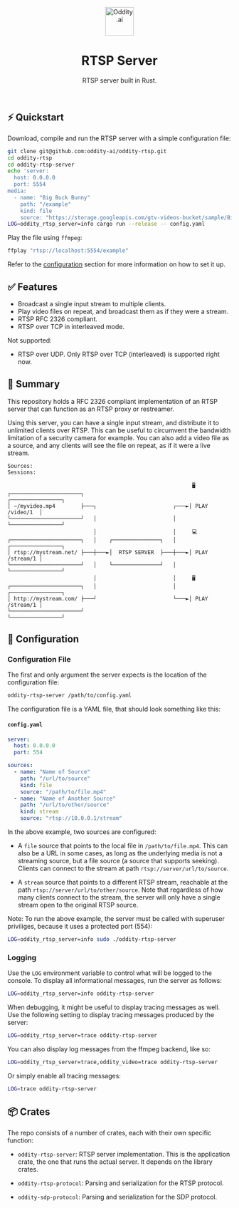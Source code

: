 <p align="center">
  <picture>
    <source media="(prefers-color-scheme: dark)" srcset="https://oddity.ai/img/logo_full_light.png">
    <source media="(prefers-color-scheme: light)" srcset="https://oddity.ai/img/logo_full.png">
    <img alt="Oddity.ai" src="https://oddity.ai/img/logo_full.png" height="64px">
  </picture>
  <br/>
  <h1 align="center">RTSP Server</h1>
  <p align="center">RTSP server built in Rust.</p>
  <br/>
</p>

## ⚡ Quickstart

Download, compile and run the RTSP server with a simple configuration file:

```sh
git clone git@github.com:oddity-ai/oddity-rtsp.git
cd oddity-rtsp
cd oddity-rtsp-server
echo 'server:
  host: 0.0.0.0
  port: 5554
media:
  - name: "Big Buck Bunny"
    path: "/example"
    kind: file
    source: "https://storage.googleapis.com/gtv-videos-bucket/sample/BigBuckBunny.mp4"' >> config.yaml
LOG=oddity_rtsp_server=info cargo run --release -- config.yaml
```

Play the file using `ffmpeg`:

```sh
ffplay "rtsp://localhost:5554/example"
```

Refer to the [configuration](#-configuration) section for more information
on how to set it up.

## ✅ Features

* Broadcast a single input stream to multiple clients.
* Play video files on repeat, and broadcast them as if they were a stream.
* RTSP RFC 2326 compliant.
* RTSP over TCP in interleaved mode.

Not supported:
* RTSP over UDP. Only RTSP over TCP (interleaved) is supported right now.

## 📖 Summary

This repository holds a RFC 2326 compliant implementation of an RTSP server that
can function as an RTSP proxy or restreamer.

Using this server, you can have a single input stream, and distribute it to
unlimited clients over RTSP. This can be useful to circumvent the bandwidth
limitation of a security camera for example. You can also add a video file as
a source, and any clients will see the file on repeat, as if it were a live
stream.

```
Sources:                                                        Sessions:

                                                          🖥 ️ 
┌──────────────────────┐                                 ┌────────────────┐
│ ~/myvideo.mp4        ├───┐                        ┌───►│ PLAY /video/1  │
└──────────────────────┘   │                        │    └────────────────┘
                           │                        │     💻             
┌──────────────────────┐   │    ┌───────────────┐   │    ┌────────────────┐
│ rtsp://mystream.net/ ├───┼───►│  RTSP SERVER  ├───┼───►│ PLAY /stream/1 │
└──────────────────────┘   │    └───────────────┘   │    └────────────────┘
                           │                        │     🖥️            
┌──────────────────────┐   │                        │    ┌────────────────┐
│ http://mystream.com/ ├───┘                        └───►│ PLAY /stream/1 │
└──────────────────────┘                                 └────────────────┘
```

## 🔧 Configuration

### Configuration File

The first and only argument the server expects is the location of the configuration
file:

```sh
oddity-rtsp-server /path/to/config.yaml
```

The configuration file is a YAML file, that should look something like this:

#### `config.yaml`

```yaml
server:
  host: 0.0.0.0
  port: 554

sources:
  - name: "Name of Source"
    path: "/url/to/source"
    kind: file
    source: "/path/to/file.mp4"
  - name: "Name of Another Source"
    path: "/url/to/other/source"
    kind: stream
    source: "rtsp://10.0.0.1/stream"
```

In the above example, two sources are configured:

* A `file` source that points to the local file in `/path/to/file.mp4`. This can
  also be a URL in some cases, as long as the underlying media is not a streaming
  source, but a file source (a source that supports seeking). Clients can connect
  to the stream at path `rtsp://server/url/to/source`.

* A `stream` source that points to a different RTSP stream, reachable at the path
  `rtsp://server/url/to/other/source`. Note that regardless of how many clients
  connect to the stream, the server will only have a single stream open to the
  original RTSP source.

Note: To run the above example, the server must be called with superuser priviliges,
because it uses a protected port (554):

```sh
LOG=oddity_rtsp_server=info sudo ./oddity-rtsp-server
```

### Logging

Use the `LOG` environment variable to control what will be logged to the console.
To display all informational messages, run the server as follows:

```sh
LOG=oddity_rtsp_server=info oddity-rtsp-server
```

When debugging, it might be useful to display tracing messages as well. Use the
following setting to display tracing messages produced by the server:

```sh
LOG=oddity_rtsp_server=trace oddity-rtsp-server
```

You can also display log messages from the ffmpeg backend, like so:

```sh
LOG=oddity_rtsp_server=trace,oddity_video=trace oddity-rtsp-server
```

Or simply enable all tracing messages:

```sh
LOG=trace oddity-rtsp-server
```

## 📦 Crates

The repo consists of a number of crates, each with their own specific function:

* `oddity-rtsp-server`: RTSP server implementation. This is the application
  crate, the one that runs the actual server. It depends on the library crates.

* `oddity-rtsp-protocol`: Parsing and serialization for the RTSP protocol.

* `oddity-sdp-protocol`: Parsing and serialization for the SDP protocol.